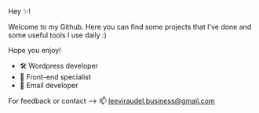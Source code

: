 Hey ✨!

Welcome to my Github. Here you can find some projects that I've done and some useful tools I use daily :) 

Hope you enjoy!

- 🛠️ Wordpress developer
- 🎨 Front-end specialist
- 📨 Email developer

For feedback or contact --> 📫 leeviraudel.business@gmail.com
